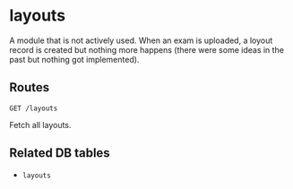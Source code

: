 # layouts

A module that is not actively used. When an exam is uploaded, a loyout record is created but nothing more happens (there were some ideas in the past but nothing got implemented).

## Routes

`GET /layouts`

Fetch all layouts.

## Related DB tables
- `layouts`
